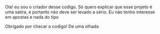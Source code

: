 Ola! eu sou o criador desse codigo. Só quero explicar que esse projeto é uma satira, e portanto não deve ser levado a sério. Eu não tenho interesse em apostas e nada do tipo

Obrigado por checar o codigo! De uma olhada 
